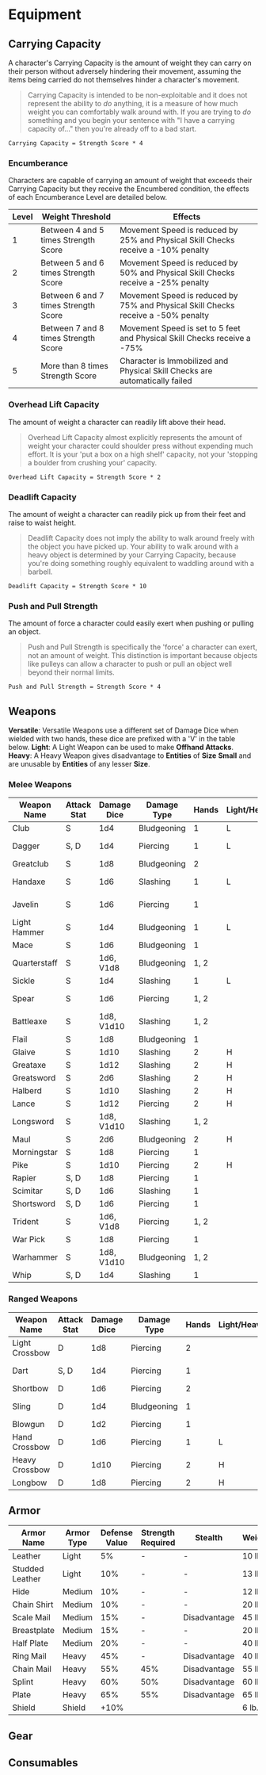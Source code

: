 # Equipment

## Carrying Capacity

A character's Carrying Capacity is the amount of weight they can carry on their person without adversely hindering their movement, assuming the items being carried do not themselves hinder a character's movement.

> Carrying Capacity is intended to be non-exploitable and it does not represent the ability to *do* anything, it is a measure of how much weight you can comfortably walk around with.
> If you are trying to *do* something and you begin your sentence with "I have a carrying capacity of..." then you're already off to a bad start.

    Carrying Capacity = Strength Score * 4

### Encumberance

Characters are capable of carrying an amount of weight that exceeds their Carrying Capacity but they receive the Encumbered condition, the effects of each Encumberance Level are detailed below.

| Level | Weight Threshold | Effects |
| --- | --- | --- |
| 1 | Between 4 and 5 times Strength Score | Movement Speed is reduced by 25% and Physical Skill Checks receive a -10% penalty |
| 2 | Between 5 and 6 times Strength Score | Movement Speed is reduced by 50% and Physical Skill Checks receive a -25% penalty |
| 3 | Between 6 and 7 times Strength Score | Movement Speed is reduced by 75% and Physical Skill Checks receive a -50% penalty |
| 4 | Between 7 and 8 times Strength Score | Movement Speed is set to 5 feet and Physical Skill Checks receive a -75% |
| 5 | More than 8 times Strength Score | Character is Immobilized and Physical Skill Checks are automatically failed |

### Overhead Lift Capacity

The amount of weight a character can readily lift above their head.

> Overhead Lift Capacity almost explicitly represents the amount of weight your character could shoulder press without expending much effort.
> It is your 'put a box on a high shelf' capacity, not your 'stopping a boulder from crushing your' capacity.

    Overhead Lift Capacity = Strength Score * 2

### Deadlift Capacity

The amount of weight a character can readily pick up from their feet and raise to waist height.

> Deadlift Capacity does not imply the ability to walk around freely with the object you have picked up.
> Your ability to walk around with a heavy object is determined by your Carrying Capacity, because you're doing something roughly equivalent to waddling around with a barbell.

    Deadlift Capacity = Strength Score * 10

### Push and Pull Strength

The amount of force a character could easily exert when pushing or pulling an object.

> Push and Pull Strength is specifically the 'force' a character can exert, not an amount of weight.
> This distinction is important because objects like pulleys can allow a character to push or pull an object well beyond their normal limits.

    Push and Pull Strength = Strength Score * 4

## Weapons

**Versatile**: Versatile Weapons use a different set of Damage Dice when wielded with two hands, these dice are prefixed with a 'V' in the table below.
**Light**: A Light Weapon can be used to make **Offhand Attacks**.
**Heavy**: A Heavy Weapon gives disadvantage to **Entities** of **Size** **Small** and are unusable by **Entities** of any lesser **Size**.

### Melee Weapons

| Weapon Name | Attack Stat | Damage Dice | Damage Type | Hands | Light/Heavy | Range | Weight | Cost |
| ----------- | ----------- | ----------- | ----------- | ----- | ------- | ----- | ------ | ---- |
| Club         | S    | 1d4        | Bludgeoning | 1    | L | M5          | 2 lb.  | 1c |
| Dagger       | S, D | 1d4        | Piercing    | 1    | L | M5, T20/60  | 1 lb.  | 5c |
| Greatclub    | S    | 1d8        | Bludgeoning | 2    |   | M5          | 10 lb. | 1s |
| Handaxe      | S    | 1d6        | Slashing    | 1    | L | M5, T20/60  | 2 lb.  | 1s |
| Javelin      | S    | 1d6        | Piercing    | 1    |   | M5, T30/120 | 2 lb.  | 5c |
| Light Hammer | S    | 1d4        | Bludgeoning | 1    | L | M5, T20/60  | 2 lb.  | 1s |
| Mace         | S    | 1d6        | Bludgeoning | 1    |   | M5          | 4 lb.  | 2s |
| Quarterstaff | S    | 1d6, V1d8  | Bludgeoning | 1, 2 |   | M5          | 4 lb.  | 2c |
| Sickle       | S    | 1d4        | Slashing    | 1    | L | M5          | 2 lb.  | 1s |
| Spear        | S    | 1d6        | Piercing    | 1, 2 |   | M5, T20/60  | 3 lb.  | 1s |
| Battleaxe    | S    | 1d8, V1d10 | Slashing    | 1, 2 |   | M5          | 4 lb.  | 2g |
| Flail        | S    | 1d8        | Bludgeoning | 1    |   | M5          | 2 lb.  | 5s |
| Glaive       | S    | 1d10       | Slashing    | 2    | H | M10         | 6 lb.  | 2g |
| Greataxe     | S    | 1d12       | Slashing    | 2    | H | M5          | 7 lb.  | 2g |
| Greatsword   | S    | 2d6        | Slashing    | 2    | H | M5          | 6 lb.  | 2g |
| Halberd      | S    | 1d10       | Slashing    | 2    | H | M10         | 6 lb.  | 2g |
| Lance        | S    | 1d12       | Piercing    | 2    | H | M10         | 6 lb.  | 3g |
| Longsword    | S    | 1d8, V1d10 | Slashing    | 1, 2 |   | M5          | 3 lb.  | 5s |
| Maul         | S    | 2d6        | Bludgeoning | 2    | H | M5          | 10 lb. | 7s |
| Morningstar  | S    | 1d8        | Piercing    | 1    |   | M5          | 4 lb.  | 5s |
| Pike         | S    | 1d10       | Piercing    | 2    | H | M10         | 18 lb. | 1g |
| Rapier       | S, D | 1d8        | Piercing    | 1    |   | M5          | 2 lb.  | 2g |
| Scimitar     | S, D | 1d6        | Slashing    | 1    |   | M5          | 3 lb.  | 5s |
| Shortsword   | S, D | 1d6        | Piercing    | 1    |   | M5          | 2 lb.  | 2s |
| Trident      | S    | 1d6, V1d8  | Piercing    | 1, 2 |   | M5, T20/60  | 4 lb.  | 2g |
| War Pick     | S    | 1d8        | Piercing    | 1    |   | M5          | 2 lb.  | 3g |
| Warhammer    | S    | 1d8, V1d10 | Bludgeoning | 1, 2 |   | M5          | 2 lb.  | 2g |
| Whip         | S, D | 1d4        | Slashing    | 1    |   | M10         | 3 lb.  | 1g |

### Ranged Weapons

| Weapon Name | Attack Stat | Damage Dice | Damage Type | Hands | Light/Heavy | Range | Weight | Cost |
| ----------- | ----------- | ----------- | ----------- | ----- | ------- | ----- | ------ | ---- |
| Light Crossbow | D    | 1d8  | Piercing    | 2 |   | R80/320  | 5 lb.    | 5s |
| Dart           | S, D | 1d4  | Piercing    | 1 |   | T20/60   | 0.25 lb. | 2c |
| Shortbow       | D    | 1d6  | Piercing    | 2 |   | R80/320  | 2 lb.    | 2s |
| Sling          | D    | 1d4  | Bludgeoning | 1 |   | R30/120  | 0.25 lb. | 1c |
| Blowgun        | D    | 1d2  | Piercing    | 1 |   | R25/100  | 1 lb.    | 5s |
| Hand Crossbow  | D    | 1d6  | Piercing    | 1 | L | R30/120  | 3 lb.    | 2g |
| Heavy Crossbow | D    | 1d10 | Piercing    | 2 | H | R100/400 | 18 lb.   | 3g |
| Longbow        | D    | 1d8  | Piercing    | 2 | H | R150/600 | 2 lb.    | 3g |

## Armor

| Armor Name | Armor Type | Defense Value | Strength Required | Stealth | Weight | Cost |
| ---------- | ---------- | ------------- | ----------------- | ------- | ------ | ---- |
| Leather         | Light  | 5%   | -   | -            | 10 lb. | 2s |
| Studded Leather | Light  | 10%  | -   | -            | 13 lb. | 3s |
| Hide            | Medium | 10%  | -   | -            | 12 lb. | 5s |
| Chain Shirt     | Medium | 10%  | -   | -            | 20 lb. | 5s |
| Scale Mail      | Medium | 15%  | -   | Disadvantage | 45 lb. | 7s |
| Breastplate     | Medium | 15%  | -   | -            | 20 lb. | 1g |
| Half Plate      | Medium | 20%  | -   | -            | 40 lb. | 2g |
| Ring Mail       | Heavy  | 45%  | -   | Disadvantage | 40 lb. | 3g |
| Chain Mail      | Heavy  | 55%  | 45% | Disadvantage | 55 lb. | 4g |
| Splint          | Heavy  | 60%  | 50% | Disadvantage | 60 lb. | 5g |
| Plate           | Heavy  | 65%  | 55% | Disadvantage | 65 lb. | 6g |
| Shield          | Shield | +10% |     |              | 6 lb.  | 5s |

## Gear

## Consumables
